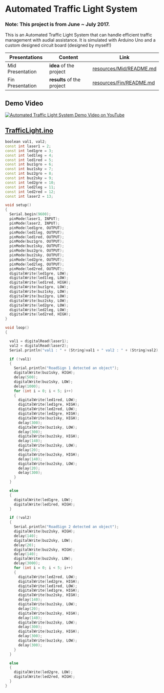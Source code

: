 # Automated Traffic Light System

### Note: This project is from June ~ July 2017.

This is an Automated Traffic Light System that can handle efficient traffic management with audial assistance. It is simulated with Arduino Uno and a custom designed circuit board (designed by myself!)

|Presentations|Content|Link|
|----|----|----|
|Mid Presentation|**idea** of the project|[resources/Mid/README.md](resources/Mid/README.md)|
|Fin Presentation|**results** of the project|[resources/Fin/README.md](resources/Fin/README.md)|

## Demo Video
[![Automated Traffic Light System Demo Video on YouTube](http://img.youtube.com/vi/VWpHIZOT2t8/0.jpg)](https://youtu.be/VWpHIZOT2t8)

## [TrafficLight.ino](TrafficLight.ino)
```ino
boolean val1, val2;
const int laser1 = 2;
const int led1gre = 3;
const int led1leg = 4;
const int led1red = 5;
const int buz1gro = 6;
const int buz1sky = 7;
const int buz2gro = 8;
const int buz2sky = 9;
const int led2gre = 10;
const int led2leg = 11;
const int led2red = 12;
const int laser2 = 13;

void setup()
{
  Serial.begin(9600);
  pinMode(laser1, INPUT);
  pinMode(laser2, INPUT);
  pinMode(led1gre, OUTPUT);
  pinMode(led1leg, OUTPUT);
  pinMode(led1red, OUTPUT);
  pinMode(buz1gro, OUTPUT);
  pinMode(buz1sky, OUTPUT);
  pinMode(buz2gro, OUTPUT);
  pinMode(buz2sky, OUTPUT);
  pinMode(led2gre, OUTPUT);
  pinMode(led2leg, OUTPUT);
  pinMode(led2red, OUTPUT);
  digitalWrite(led1gre, LOW);
  digitalWrite(led1leg, LOW);
  digitalWrite(led1red, HIGH);
  digitalWrite(buz1gro, LOW);
  digitalWrite(buz1sky, LOW);
  digitalWrite(buz2gro, LOW);
  digitalWrite(buz2sky, LOW);
  digitalWrite(led2gre, LOW);
  digitalWrite(led2leg, LOW);
  digitalWrite(led2red, HIGH);
}

void loop()
{

  val1 = digitalRead(laser1);
  val2 = digitalRead(laser2);
  Serial.println("val1 : " + (String)val1 + " val2 : " + (String)val2);

  if (!val1)
  {
    Serial.println("RoadSign 1 detected an object");
    digitalWrite(buz1sky, HIGH);
    delay(500);
    digitalWrite(buz1sky, LOW);
    delay(1000);
    for (int i = 0; i < 5; i++)
    {
      digitalWrite(led1red, LOW);
      digitalWrite(led1gre, HIGH);
      digitalWrite(led2red, LOW);
      digitalWrite(led2gre, HIGH);
      digitalWrite(buz1sky, HIGH);
      delay(300);
      digitalWrite(buz1sky, LOW);
      delay(300);
      digitalWrite(buz2sky, HIGH);
      delay(140);
      digitalWrite(buz2sky, LOW);
      delay(20);
      digitalWrite(buz2sky, HIGH);
      delay(140);
      digitalWrite(buz2sky, LOW);
      delay(20);
      delay(300);
    }
  }

  else
  {
    digitalWrite(led1gre, LOW);
    digitalWrite(led1red, HIGH);
  }

  if (!val2)
  {
    Serial.println("RoadSign 2 detected an object");
    digitalWrite(buz2sky, HIGH);
    delay(140);
    digitalWrite(buz2sky, LOW);
    delay(20);
    digitalWrite(buz2sky, HIGH);
    delay(140);
    digitalWrite(buz2sky, LOW);
    delay(3000);
    for (int i = 0; i < 5; i++)
    {
      digitalWrite(led2red, LOW);
      digitalWrite(led2gre, HIGH);
      digitalWrite(led1red, LOW);
      digitalWrite(led1gre, HIGH);
      digitalWrite(buz2sky, HIGH);
      delay(140);
      digitalWrite(buz2sky, LOW);
      delay(20);
      digitalWrite(buz2sky, HIGH);
      delay(140);
      digitalWrite(buz2sky, LOW);
      delay(300);
      digitalWrite(buz1sky, HIGH);
      delay(300);
      digitalWrite(buz1sky, LOW);
      delay(300);
    }
  }

  else
  {
    digitalWrite(led2gre, LOW);
    digitalWrite(led2red, HIGH);
  }
}
```
